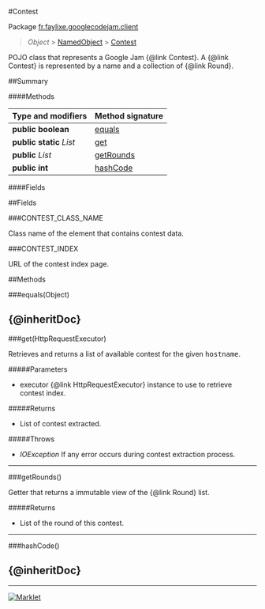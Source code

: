 #Contest

Package [fr.faylixe.googlecodejam.client](README.md)<br>
> *Object* > [NamedObject](common/NamedObject.md) > [Contest](Contest.md)

<p>POJO class that represents a Google Jam {@link Contest}.
 A {@link Contest} is represented by a name and a
 collection of {@link Round}.</p>

##Summary

####Methods

Type and modifiers | Method signature
 --- | --- 
**public** **boolean** | [equals](#equalsobject)
**public static** *List* | [get](#gethttprequestexecutor)
**public** *List* | [getRounds](#getrounds)
**public** **int** | [hashCode](#hashcode)

####Fields



##Fields

###CONTEST_CLASS_NAME


<p>Class name of the element that contains contest data.</p>
###CONTEST_INDEX


<p>URL of the contest index page.</p>

##Methods

###equals(Object)


{@inheritDoc}
---
###get(HttpRequestExecutor)


<p>Retrieves and returns a list of available
 contest for the given <tt>hostname</tt>.</p>
#####Parameters


* executor {@link HttpRequestExecutor} instance to use to retrieve contest index.

#####Returns


* List of contest extracted.

#####Throws

* *IOException* If any error occurs during contest extraction process.

---
###getRounds()


<p>Getter that returns a immutable view
 of the {@link Round} list.</p>
#####Returns


* List of the round of this contest.

---
###hashCode()


{@inheritDoc}
---
---
[![Marklet](https://img.shields.io/badge/Generated%20by-Marklet-green.svg)](https://github.com/Faylixe/marklet)